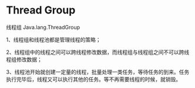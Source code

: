 # Thread Group

线程组
Java.lang.ThreadGroup

1、线程组和线程池都是管理线程的策略；

2、线程组中的线程之间可以跨线程修改数据，而线程组与线程组之间不可以跨线程组修改数据；

3、线程池开始就创建一定量的线程，批量处理一类任务，等待任务的到来。任务执行完毕后，线程又可以执行其他的任务。等不再需要线程的时候，就销毁。